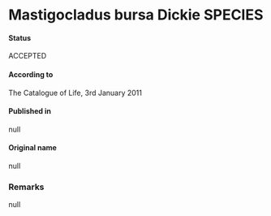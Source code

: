 Mastigocladus bursa Dickie SPECIES
=======

#### Status
ACCEPTED

#### According to
The Catalogue of Life, 3rd January 2011

#### Published in
null

#### Original name
null

### Remarks
null